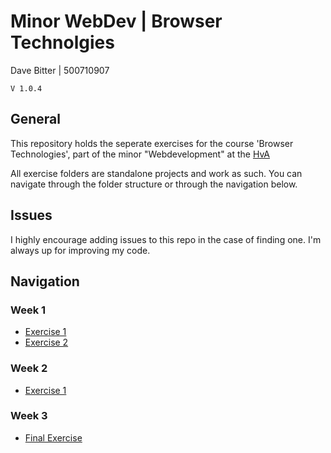 # Minor WebDev | Browser Technolgies
Dave Bitter | 500710907

    V 1.0.4

## General
This repository holds the seperate exercises for the course 'Browser Technologies', part of the minor "Webdevelopment" at the [HvA](http://www.hva.nl/)

All exercise folders are standalone projects and work as such. You can navigate through the folder structure or through the navigation below.

## Issues
I highly encourage adding issues to this repo in the case of finding one. I'm always up for improving my code.

## Navigation
### Week 1
+ [Exercise 1](week_1/exercise_1)
+ [Exercise 2](week_1/exercise_2)

### Week 2
+ [Exercise 1](week_2/exercise_1)

### Week 3
+ [Final Exercise](week_3/)

